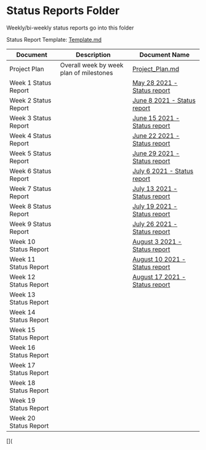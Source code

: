 # Status Reports Folder
Weekly/bi-weekly status reports go into this folder

Status Report Template: [Template.md](https://github.com/openmainframeproject-internship/COBOL-Programming-Course/blob/master/Status%20Reports/Template.md)

| Document | Description | Document Name |
|---|---|---|
| Project Plan | Overall week by week plan of milestones | [Project_Plan.md](Project_Plan.md) |
| Week 1 Status Report | |[May 28 2021 - Status report](May%2028%202021%20-%20Status%20report.md) | 
| Week 2 Status Report | |[June 8 2021 - Status report](June%208%202021%20-%20Status%20report.md) |
| Week 3 Status Report | | [June 15 2021 - Status report](June%2015%202021%20-%20Status%20report.md)|
| Week 4 Status Report | | [June 22 2021 - Status report](June%2022%202021%20-%20Status%20report.md)|
| Week 5 Status Report | | [June 29 2021 - Status report](June%2029%202021%20-%20Status%20report.md)|
| Week 6 Status Report | | [July 6 2021 - Status report](July%206%202021%20-%20Status%20report.md)|
| Week 7 Status Report | | [July 13 2021 - Status report](July%2013%202021%20-%20Status%20report.md)|
| Week 8 Status Report | | [July 19 2021 - Status report](July%2019%202021%20-%20Status%20report.md)|
| Week 9 Status Report | | [July 26 2021 - Status report](July%2026%202021%20-%20Status%20report.md)|
| Week 10 Status Report | | [August 3 2021 - Status report](August%203%202021%20-%20Status%20report.md)|
| Week 11 Status Report | | [August 10 2021 - Status report](August%2010%202021%20-%20Status%20report.md)|
| Week 12 Status Report | | [August 17 2021 - Status report](August%2017%202021%20-%20Status%20report.md)|
| Week 13 Status Report | | |
| Week 14 Status Report | | |
| Week 15 Status Report | | |
| Week 16 Status Report | | |
| Week 17 Status Report | | |
| Week 18 Status Report | | |
| Week 19 Status Report | | |
| Week 20 Status Report | | |

[](
